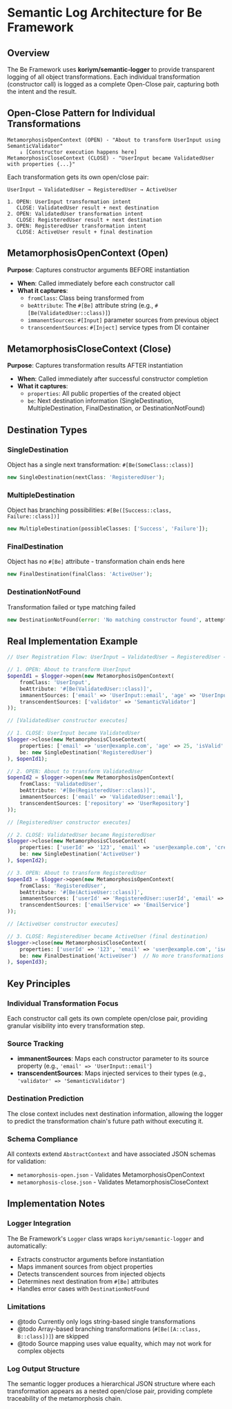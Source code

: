 # Semantic Log Architecture for Be Framework

## Overview

The Be Framework uses **koriym/semantic-logger** to provide transparent logging of all object transformations. Each individual transformation (constructor call) is logged as a complete Open-Close pair, capturing both the intent and the result.

## Open-Close Pattern for Individual Transformations

```
MetamorphosisOpenContext (OPEN) - "About to transform UserInput using SemanticValidator"
    ↓ [Constructor execution happens here]
MetamorphosisCloseContext (CLOSE) - "UserInput became ValidatedUser with properties {...}"
```

Each transformation gets its own open/close pair:

```
UserInput → ValidatedUser → RegisteredUser → ActiveUser

1. OPEN: UserInput transformation intent
   CLOSE: ValidatedUser result + next destination
2. OPEN: ValidatedUser transformation intent  
   CLOSE: RegisteredUser result + next destination
3. OPEN: RegisteredUser transformation intent
   CLOSE: ActiveUser result + final destination
```

## MetamorphosisOpenContext (Open)
**Purpose**: Captures constructor arguments BEFORE instantiation
- **When**: Called immediately before each constructor call
- **What it captures**:
  - `fromClass`: Class being transformed from
  - `beAttribute`: The `#[Be]` attribute string (e.g., `#[Be(ValidatedUser::class)]`)
  - `immanentSources`: `#[Input]` parameter sources from previous object
  - `transcendentSources`: `#[Inject]` service types from DI container

## MetamorphosisCloseContext (Close)  
**Purpose**: Captures transformation results AFTER instantiation
- **When**: Called immediately after successful constructor completion
- **What it captures**:
  - `properties`: All public properties of the created object
  - `be`: Next destination information (SingleDestination, MultipleDestination, FinalDestination, or DestinationNotFound)

## Destination Types

### SingleDestination
Object has a single next transformation: `#[Be(SomeClass::class)]`
```php
new SingleDestination(nextClass: 'RegisteredUser');
```

### MultipleDestination  
Object has branching possibilities: `#[Be([Success::class, Failure::class])]`
```php
new MultipleDestination(possibleClasses: ['Success', 'Failure']);
```

### FinalDestination
Object has no `#[Be]` attribute - transformation chain ends here
```php
new FinalDestination(finalClass: 'ActiveUser');
```

### DestinationNotFound
Transformation failed or type matching failed
```php
new DestinationNotFound(error: 'No matching constructor found', attemptedClasses: ['UserA', 'UserB']);
```

## Real Implementation Example

```php
// User Registration Flow: UserInput → ValidatedUser → RegisteredUser → ActiveUser

// 1. OPEN: About to transform UserInput
$openId1 = $logger->open(new MetamorphosisOpenContext(
    fromClass: 'UserInput',
    beAttribute: '#[Be(ValidatedUser::class)]',
    immanentSources: ['email' => 'UserInput::email', 'age' => 'UserInput::age'],
    transcendentSources: ['validator' => 'SemanticValidator']
));

// [ValidatedUser constructor executes]

// 1. CLOSE: UserInput became ValidatedUser
$logger->close(new MetamorphosisCloseContext(
    properties: ['email' => 'user@example.com', 'age' => 25, 'isValid' => true],
    be: new SingleDestination('RegisteredUser')
), $openId1);

// 2. OPEN: About to transform ValidatedUser
$openId2 = $logger->open(new MetamorphosisOpenContext(
    fromClass: 'ValidatedUser', 
    beAttribute: '#[Be(RegisteredUser::class)]',
    immanentSources: ['email' => 'ValidatedUser::email'],
    transcendentSources: ['repository' => 'UserRepository']
));

// [RegisteredUser constructor executes]

// 2. CLOSE: ValidatedUser became RegisteredUser
$logger->close(new MetamorphosisCloseContext(
    properties: ['userId' => '123', 'email' => 'user@example.com', 'createdAt' => '2024-01-01'],
    be: new SingleDestination('ActiveUser')
), $openId2);

// 3. OPEN: About to transform RegisteredUser  
$openId3 = $logger->open(new MetamorphosisOpenContext(
    fromClass: 'RegisteredUser',
    beAttribute: '#[Be(ActiveUser::class)]',
    immanentSources: ['userId' => 'RegisteredUser::userId', 'email' => 'RegisteredUser::email'],
    transcendentSources: ['emailService' => 'EmailService']
));

// [ActiveUser constructor executes]

// 3. CLOSE: RegisteredUser became ActiveUser (final destination)
$logger->close(new MetamorphosisCloseContext(
    properties: ['userId' => '123', 'email' => 'user@example.com', 'isActive' => true],
    be: new FinalDestination('ActiveUser')  // No more transformations
), $openId3);
```

## Key Principles

### Individual Transformation Focus
Each constructor call gets its own complete open/close pair, providing granular visibility into every transformation step.

### Source Tracking  
- **immanentSources**: Maps each constructor parameter to its source property (e.g., `'email' => 'UserInput::email'`)
- **transcendentSources**: Maps injected services to their types (e.g., `'validator' => 'SemanticValidator'`)

### Destination Prediction
The close context includes next destination information, allowing the logger to predict the transformation chain's future path without executing it.

### Schema Compliance
All contexts extend `AbstractContext` and have associated JSON schemas for validation:
- `metamorphosis-open.json` - Validates MetamorphosisOpenContext
- `metamorphosis-close.json` - Validates MetamorphosisCloseContext

## Implementation Notes

### Logger Integration
The Be Framework's `Logger` class wraps `koriym/semantic-logger` and automatically:
- Extracts constructor arguments before instantiation
- Maps immanent sources from object properties
- Detects transcendent sources from injected objects
- Determines next destination from `#[Be]` attributes
- Handles error cases with `DestinationNotFound`

### Limitations
- @todo Currently only logs string-based single transformations 
- @todo Array-based branching transformations (`#[Be([A::class, B::class])]`) are skipped
- @todo Source mapping uses value equality, which may not work for complex objects

### Log Output Structure
The semantic logger produces a hierarchical JSON structure where each transformation appears as a nested open/close pair, providing complete traceability of the metamorphosis chain.